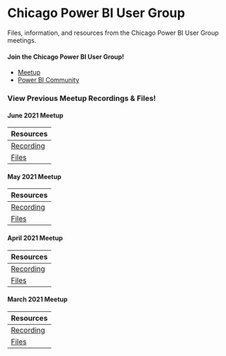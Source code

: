 # Chicago Power BI User Group

Files, information, and resources from the Chicago Power BI User Group meetings. 

#### Join the Chicago Power BI User Group!
- [Meetup](https://www.meetup.com/ChicagolandPowerBI)
- [Power BI Community](https://community.powerbi.com/t5/Chicago-Power-BI-User-Group/gh-p/pbi_chicago_usergroup)

### View Previous Meetup Recordings & Files!
#### June 2021 Meetup

|Resources  |
|---------|
|[Recording](https://www.youtube.com/watch?v=QdEdqrbemtQ)   |
|[Files](/2021-06%20June%20%20Meetup%20-%20Build,%20Manage,%20Grow/Chicago%20PUG%20-%20June%202021%20-%20BI%20Process.pdf)     |

#### May 2021 Meetup
|Resources |
|---------|
|[Recording](https://www.youtube.com/watch?v=K7SqDsgFny0)|
|[Files](2021-05%20May%20Meetup%20-%20Matthew%20Roche%20and%20Building%20a%20Data%20Culture/Building%20a%20Data%20Culture%20-%20Roche.pdf)|
#### April 2021 Meetup
|Resources |
|---------|
|[Recording](https://www.youtube.com/watch?v=Zxd6RebRVK8)|
|[Files](/2021-04%20April%20Meetup%20-%20The%20Reason%20Your%20Dashboards%20Are%20Not%20Being%20Used/The%20Reason%20Your%20Reports%20Are%20Not%20Being%20Used.pdf)|
#### March 2021 Meetup
|Resources |
|---------|
|[Recording](https://www.youtube.com/watch?v=eGQ0kp1Lz3w)|
|[Files](/2021-03%20March%20Meetup%20-%20Power%20Apps%20and%20Power%20BI%20Intergation/Power%20Apps%20and%20Power%20BI%20integration.pdf)|
